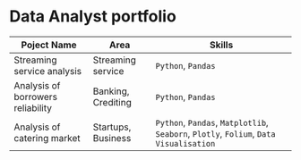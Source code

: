 # Data Analyst portfolio

| Poject Name  | Area | Skills |
| ------------- | ------------- | ------------- |
| Streaming service analysis  | Streaming service  | `Python`, `Pandas` |
| Analysis of borrowers reliability  | Banking, Crediting  | `Python`, `Pandas` |
| Analysis of catering market  | Startups, Business  | `Python`, `Pandas`, `Matplotlib`, `Seaborn`, `Plotly`, `Folium`, `Data Visualisation` |
